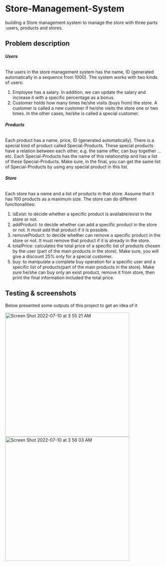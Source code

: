 # Store-Management-System
building a Store management system to manage the store with three parts :users, products and stores.

## Problem description

###### **Users**
The users in the store management system has the name, ID (generated automatically in a sequence from 1000). The system works with two kinds of users:
1. Employee has a salary. In addition, we can update the salary and increase it with a specific percentage as a bonus.
2. Customer holds how many times he/she visits (buys from) the store. A customer is called a new customer if he/she visits the store one or two times. In the other cases, he/she is called a special customer.
###### **Products**
Each product has a name, price, ID (generated automatically). There is a special kind of product called Special-Products. These special products have a relation between each other, e.g. the same offer, can buy together ... etc. Each Special-Products has the name of this relationship and has a list of these Special-Products. Make sure, in the final, you can get the same list of Special-Products by using any special product in this list.
###### **Store**
Each store has a name and a list of products in that store. Assume that it has 100 products as a maximum size. The store can do different functionalities:
1. isExist: to decide whether a specific product is available/exist in the store or not.
2. addProduct: to decide whether can add a specific product in the store or not. It
must add that product if it is possible.
3. removeProduct: to decide whether can remove a specific product in the store or not. It must remove that product if it is already in the store.
4. totalPrice: calculates the total price of a specific list of products chosen by the user (part of the main products in the store). Make sure, you will give a discount 25% only for a special customer.
5. buy: to manipulate a complete buy operation for a specific user and a specific list of products(part of the main products in the store). Make sure he/she can buy only an exist product, remove it from store, then print the final information included the total price.


## Testing & screenshots 
Below presented some outputs of this project to get an idea of it

<img width="398" alt="Screen Shot 2022-07-10 at 3 55 21 AM" src="https://user-images.githubusercontent.com/68879499/178127277-711304cd-8cb5-4885-90a4-9af4dd3a3d1f.png">

<img width="398" alt="Screen Shot 2022-07-10 at 3 56 03 AM" src="https://user-images.githubusercontent.com/68879499/178127294-8752f56d-32e1-4b85-baf7-6ad9fe4ebc06.png">
